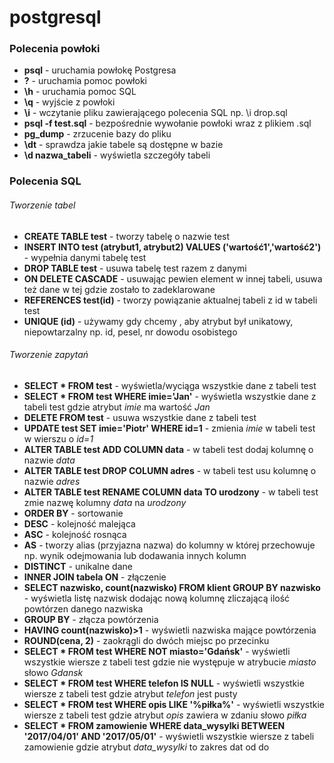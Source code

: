 # postgresql

### Polecenia powłoki
* **psql** - uruchamia powłokę Postgresa
* **\?** - uruchamia pomoc powłoki
* **\h** - uruchamia pomoc SQL
* **\q** - wyjście z powłoki
* **\i** - wczytanie pliku zawierającego polecenia SQL np. \i drop.sql
* **psql -f test.sql** - bezpośrednie wywołanie powłoki wraz z plikiem .sql
* **pg_dump** - zrzucenie bazy do pliku
* **\dt** - sprawdza jakie tabele są dostępne w bazie
* **\d nazwa_tabeli** - wyświetla szczegóły tabeli

### Polecenia SQL
###### Tworzenie tabel
* **CREATE TABLE test** - tworzy tabelę o nazwie test
* **INSERT INTO test (atrybut1, atrybut2) VALUES ('wartość1','wartość2')** - wypełnia danymi tabelę test
* **DROP TABLE test** - usuwa tabelę test razem z danymi
* **ON DELETE CASCADE** - usuwając pewien element w innej tabeli, usuwa też dane w tej gdzie zostało to zadeklarowane
* **REFERENCES test(id)** - tworzy powiązanie aktualnej tabeli z id w tabeli test
* **UNIQUE (id)** - używamy gdy chcemy , aby atrybut był unikatowy, niepowtarzalny np. id, pesel, nr dowodu osobistego
###### Tworzenie zapytań
* **SELECT * FROM test** - wyświetla/wyciąga wszystkie dane z tabeli test
* **SELECT * FROM test WHERE imie='Jan'** - wyświetla wszystkie dane z tabeli test gdzie atrybut *imie* ma wartość *Jan*
* **DELETE FROM test** - usuwa wszystkie dane z tabeli test
* **UPDATE test SET imie='Piotr' WHERE id=1** - zmienia *imie* w tabeli test w wierszu o *id=1*
* **ALTER TABLE test ADD COLUMN data** - w tabeli test dodaj kolumnę o nazwie *data*
* **ALTER TABLE test DROP COLUMN adres** - w tabeli test usu kolumnę o nazwie *adres*
* **ALTER TABLE test RENAME COLUMN data TO urodzony** - w tabeli test zmie nazwę kolumny *data* na *urodzony*
* **ORDER BY** - sortowanie
* **DESC** - kolejność malejąca
* **ASC** - kolejność rosnąca
* **AS** - tworzy alias (przyjazna nazwa) do kolumny w której przechowuje np. wynik odejmowania lub dodawania innych kolumn
* **DISTINCT** - unikalne dane
* **INNER JOIN tabela ON** - złączenie
* **SELECT nazwisko, count(nazwisko) FROM klient GROUP BY nazwisko** - wyświetla listę nazwisk dodając nową kolumnę zliczającą ilość powtórzen danego nazwiska
* **GROUP BY** - złącza powtórzenia
* **HAVING count(nazwisko)>1** - wyświetli nazwiska mające powtórzenia
* **ROUND(cena, 2)** - zaokrągli do dwóch miejsc po przecinku
* **SELECT * FROM test WHERE NOT miasto='Gdańsk'** - wyświetli wszystkie wiersze z tabeli test gdzie nie występuje w atrybucie *miasto* słowo *Gdansk*
* **SELECT * FROM test WHERE telefon IS NULL** - wyświetli wszystkie wiersze z tabeli test gdzie atrybut *telefon* jest pusty
* **SELECT * FROM test WHERE opis LIKE '%piłka%'** - wyświetli wszystkie wiersze z tabeli test gdzie atrybut *opis* zawiera w zdaniu słowo *piłka*
* **SELECT * FROM zamowienie WHERE data_wysylki BETWEEN '2017/04/01' AND '2017/05/01'** - wyświetli wszystkie wiersze z tabeli zamowienie gdzie atrybut *data_wysylki* to zakres dat od do